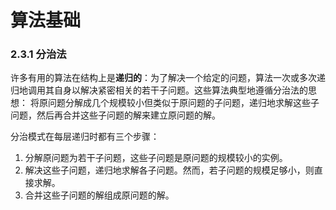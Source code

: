 # 算法基础

### 2.3.1 分治法
许多有用的算法在结构上是**递归的**：为了解决一个给定的问题，算法一次或多次递归地调用其自身以解决紧密相关的若干子问题。这些算法典型地遵循分治法的思想：
将原问题分解成几个规模较小但类似于原问题的子问题，递归地求解这些子问题，然后再合并这些子问题的解来建立原问题的解。

分治模式在每层递归时都有三个步骤：
1. 分解原问题为若干子问题，这些子问题是原问题的规模较小的实例。
2. 解决这些子问题，递归地求解各子问题。然而，若子问题的规模足够小，则直接求解。
3. 合并这些子问题的解组成原问题的解。